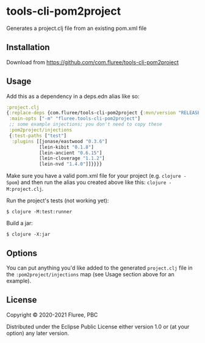# tools-cli-pom2project

Generates a project.clj file from an existing pom.xml file

## Installation

Download from https://github.com/com.fluree/tools-cli-pom2project

## Usage

Add this as a dependency in a deps.edn alias like so:

```clojure
:project.clj
{:replace-deps {com.fluree/tools-cli-pom2project {:mvn/version "RELEASE"}}
 :main-opts ["-m" "fluree.tools-cli-pom2project"]
 ;; some example injections; you don't need to copy these
 :pom2project/injections 
 {:test-paths ["test"]
  :plugins [[jonase/eastwood "0.3.6"]
            [lein-kibit "0.1.8"]
            [lein-ancient "0.6.15"]
            [lein-cloverage "1.1.2"]
            [lein-nvd "1.4.0"]]}}}}
```

Make sure you have a valid pom.xml file for your project (e.g. `clojure -Spom`)
and then run the alias you created above like this: `clojure -M:project.clj`.

Run the project's tests (not working yet):

    $ clojure -M:test:runner

Build a jar:

    $ clojure -X:jar

## Options

You can put anything you'd like added to the generated `project.clj` file in
the `:pom2project/injections` map (see Usage section above for an example).

## License

Copyright © 2020-2021 Fluree, PBC

Distributed under the Eclipse Public License either version 1.0 or (at
your option) any later version.
